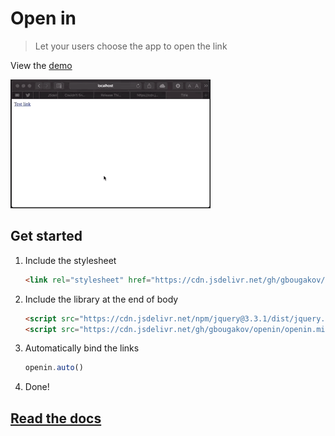 # Open in
> Let your users choose the app to open the link

View the [demo](https://oss.bygeorgenet.me/openin/demo.html)

![](./docs/demo.gif)

## Get started
1. Include the stylesheet
	```html
	<link rel="stylesheet" href="https://cdn.jsdelivr.net/gh/gbougakov/openin/openin.min.css"/>
	```
2. Include the library at the end of body
	```html
	<script src="https://cdn.jsdelivr.net/npm/jquery@3.3.1/dist/jquery.min.js"></script>
	<script src="https://cdn.jsdelivr.net/gh/gbougakov/openin/openin.min.js"></script>
	```
3. Automatically bind the links
	```js
	openin.auto()
	```
4. Done!
## [Read the docs](https://oss.bygeorgenet.me/openin)
